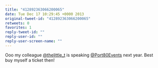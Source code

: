 ```yaml
---
title: "412892363066200065"
date: Tue Dec 17 10:29:45 +0000 2013
original-tweet-id: "412892363066200065"
retweets: 0
favorites: 1
reply-tweet-id: ""
reply-user-id: ""
reply-user-screen-name: ""
---
```

Ooo my colleague <a href="https://twitter.com/thelittle_t">@thelittle_t</a> is speaking <a href="https://twitter.com/Port80Events">@Port80Events</a> next year. Best buy myself a ticket then!
